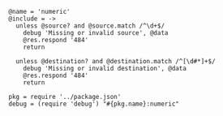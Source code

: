     @name = 'numeric'
    @include = ->
      unless @source? and @source.match /^\d+$/
        debug 'Missing or invalid source', @data
        @res.respond '484'
        return

      unless @destination? and @destination.match /^[\d#*]+$/
        debug 'Missing or invalid destination', @data
        @res.respond '484'
        return

    pkg = require '../package.json'
    debug = (require 'debug') "#{pkg.name}:numeric"
